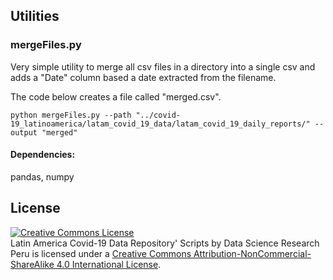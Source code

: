 ## Utilities

### mergeFiles.py
Very simple utility to merge all csv files in a directory into a single csv and adds a "Date" column based a date extracted from the filename.


The code below creates a file called "merged.csv".

`
python mergeFiles.py --path "../covid-19_latinoamerica/latam_covid_19_data/latam_covid_19_daily_reports/" --output "merged"
`

#### Dependencies:
pandas, numpy


<!-- LICENSE -->

## License

<a rel="license" href="http://creativecommons.org/licenses/by-nc-sa/4.0/"><img alt="Creative Commons License" style="border-width:0" src="https://i.creativecommons.org/l/by-nc-sa/4.0/88x31.png" /></a><br /><span xmlns:dct="http://purl.org/dc/terms/" property="dct:title">Latin America Covid-19 Data Repository' Scripts</span> by <span xmlns:cc="http://creativecommons.org/ns#" property="cc:attributionName">Data Science Research Peru</span> is licensed under a <a rel="license" href="http://creativecommons.org/licenses/by-nc-sa/4.0/">Creative Commons Attribution-NonCommercial-ShareAlike 4.0 International License</a>.